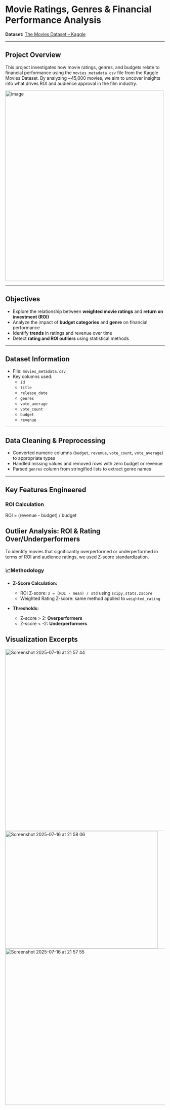 # Movie Ratings, Genres & Financial Performance Analysis

**Dataset:** [The Movies Dataset – Kaggle](https://www.kaggle.com/datasets/rounakbanik/the-movies-dataset)

---

## Project Overview

This project investigates how movie ratings, genres, and budgets relate to financial performance using the `movies_metadata.csv` file from the Kaggle Movies Dataset. By analyzing ~45,000 movies, we aim to uncover insights into what drives ROI and audience approval in the film industry.

<img width="500" height="600" alt="image" src="https://github.com/user-attachments/assets/c729fcd8-e819-4201-8bab-1191a8d1d43e" />

---

## Objectives

- Explore the relationship between **weighted movie ratings** and **return on investment (ROI)**
- Analyze the impact of **budget categories** and **genre** on financial performance
- Identify **trends** in ratings and revenue over time
- Detect **rating and ROI outliers** using statistical methods

---

## Dataset Information

- File: `movies_metadata.csv`
- Key columns used:
  - `id`
  - `title`
  - `release_date`
  - `genres`
  - `vote_average`
  - `vote_count`
  - `budget`
  - `revenue`

---

## Data Cleaning & Preprocessing

- Converted numeric columns (`budget`, `revenue`, `vote_count`, `vote_average`) to appropriate types
- Handled missing values and removed rows with zero budget or revenue
- Parsed `genres` column from stringified lists to extract genre names

---

## Key Features Engineered

### ROI Calculation

ROI = (revenue - budget) / budget


## Outlier Analysis: ROI & Rating Over/Underperformers

To identify movies that significantly overperformed or underperformed in terms of ROI and audience ratings, we used Z-score standardization.

### 📈Methodology

- **Z-Score Calculation:**
  - ROI Z-score: `z = (ROI - mean) / std` using `scipy.stats.zscore`
  - Weighted Rating Z-score: same method applied to `weighted_rating`

- **Thresholds:**
  - Z-score > 2: **Overperformers**
  - Z-score < -2: **Underperformers**
 
## Visualization Excerpts

<img width="835" height="573" alt="Screenshot 2025-07-16 at 21 57 44" src="https://github.com/user-attachments/assets/322f9d29-50d8-49f6-924f-71533cc68e4f" />

<img width="482" height="370" alt="Screenshot 2025-07-16 at 21 58 06" src="https://github.com/user-attachments/assets/f274e5fe-1b8a-4f59-bd9f-f528eceb8765" />

<img width="988" height="493" alt="Screenshot 2025-07-16 at 21 57 55" src="https://github.com/user-attachments/assets/c6bd01f6-f0a7-4d23-9284-793ca7e39487" />



